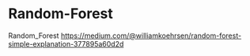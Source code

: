 # Random-Forest

Random_Forest
https://medium.com/@williamkoehrsen/random-forest-simple-explanation-377895a60d2d
